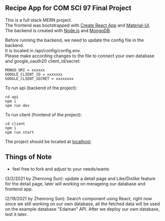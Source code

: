 
## Recipe App for COM SCI 97 Final Project

This is a full stack MERN project.  
The frontend was bootstrapped with [Create React App](https://github.com/facebookincubator/create-react-app) and [Material-UI](https://github.com/mui-org/material-ui).  
The backend is created with [Node.js](https://github.com/nodejs/node) and [MongoDB](https://github.com/mongodb/mongo).  
  
Before running the backend, we need to update the config file in the backend.  
It is located in /api/config/config.env.  
Please make according changes to the file to connect your own database and google_oauth20 client_id/secret:  

    MONGO_URI = xxxxxx
    GOOGLE_CLIENT_ID = xxxxxxx
    GOOGLE_CLIENT_SECRET = xxxxxxxx

To run api (backend of the project):  

    cd api  
    npm i  
    npm run dev  

To run client (frontend of the project):  
  
    cd client  
    npm i  
    npm run start  

The project should be located at [localhost](http://localhost:3000/).

## Things of Note

- feel free to fork and adjust to your needs/wants

(3/2/2021 by Zhenrong Sun): update a detail page and Like/Dislike feature for the detail page, later will working on merageing our database and frontend app.

(2/19/2021 by Zhenrong Sun): Search component using React, right now since we still working on our own database, all the fetched data will be used on the example database "Edaman" API. After we deploy our own database, test it later. 

